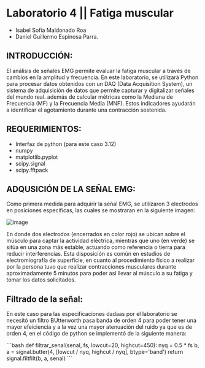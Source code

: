 # Laboratorio 4 || Fatiga muscular

- Isabel Sofía Maldonado Roa
- Daniel Guillermo Espinosa Parra.

## INTRODUCCIÓN:
El análisis de señales EMG permite evaluar la fatiga muscular a través de cambios en la amplitud y frecuencia. En este laboratorio, se utilizará Python para procesar datos obtenidos con un DAQ (Data Acquisition System), un sistema de adquisición de datos que permite capturar y digitalizar señales del mundo real.   además de calcular métricas como la Mediana de Frecuencia (MF) y la Frecuencia Media (MNF). Estos indicadores ayudarán a identificar el agotamiento durante una contracción sostenida.

## REQUERIMIENTOS: 

- Interfaz de python (para este caso 3.12)
- numpy 
- matplotlib.pyplot
- scipy.signal
- scipy.fftpack

## ADQUSICIÓN DE LA SEÑAL EMG:
Como primera medida para adquirir la señal EMG, se utilizaron 3 electrodos en posiciones especificas, las cuales se mostraran en la siguiente imagen:

![image](https://github.com/user-attachments/assets/248ef36c-4496-4c9b-af65-1869b8352d5a)

En donde dos electrodos (encerrados en color rojo) se ubican sobre el músculo para captar la actividad eléctrica, mientras que uno (en verde) se sitúa en una zona más estable, actuando como referencia o tierra para reducir interferencias. Esta disposición es común en estudios de electromiografía de superficie, en cuanto al procedimiento físico a realizar por la persona tuvo que realizar contracciones musculares durante aproximadamente 5 minutos para poder así llevar al músculo a su fatiga y tomar los datos solicitados. 


## Filtrado de la señal: 
En este caso para las especificaciones dadaas por el laboratorio se necesitó un filtro BUtterworth pasa banda de orden 4 para poder tener una mayor efeiciencia y a la vez una mayor atenuación del ruido ya que es de orden 4, en el código de python se implementó de la siguiente manera: 

´´´bash
def filtrar_senal(senal, fs, lowcut=20, highcut=450):
    nyq = 0.5 * fs
    b, a = signal.butter(4, [lowcut / nyq, highcut / nyq], btype='band')
    return signal.filtfilt(b, a, senal)
´´´
